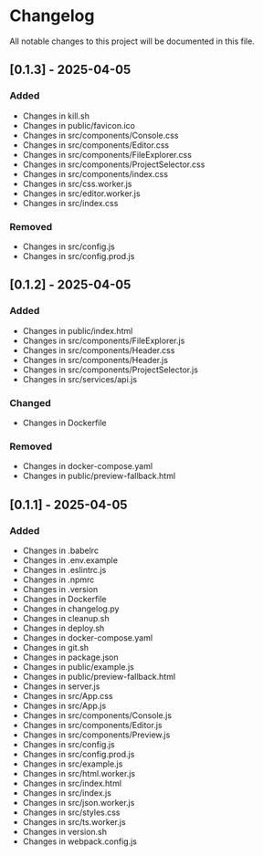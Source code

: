 # Changelog

All notable changes to this project will be documented in this file.

## [0.1.3] - 2025-04-05

### Added
- Changes in kill.sh
- Changes in public/favicon.ico
- Changes in src/components/Console.css
- Changes in src/components/Editor.css
- Changes in src/components/FileExplorer.css
- Changes in src/components/ProjectSelector.css
- Changes in src/components/index.css
- Changes in src/css.worker.js
- Changes in src/editor.worker.js
- Changes in src/index.css

### Removed
- Changes in src/config.js
- Changes in src/config.prod.js

## [0.1.2] - 2025-04-05

### Added
- Changes in public/index.html
- Changes in src/components/FileExplorer.js
- Changes in src/components/Header.css
- Changes in src/components/Header.js
- Changes in src/components/ProjectSelector.js
- Changes in src/services/api.js

### Changed
- Changes in Dockerfile

### Removed
- Changes in docker-compose.yaml
- Changes in public/preview-fallback.html

## [0.1.1] - 2025-04-05

### Added
- Changes in .babelrc
- Changes in .env.example
- Changes in .eslintrc.js
- Changes in .npmrc
- Changes in .version
- Changes in Dockerfile
- Changes in changelog.py
- Changes in cleanup.sh
- Changes in deploy.sh
- Changes in docker-compose.yaml
- Changes in git.sh
- Changes in package.json
- Changes in public/example.js
- Changes in public/preview-fallback.html
- Changes in server.js
- Changes in src/App.css
- Changes in src/App.js
- Changes in src/components/Console.js
- Changes in src/components/Editor.js
- Changes in src/components/Preview.js
- Changes in src/config.js
- Changes in src/config.prod.js
- Changes in src/example.js
- Changes in src/html.worker.js
- Changes in src/index.html
- Changes in src/index.js
- Changes in src/json.worker.js
- Changes in src/styles.css
- Changes in src/ts.worker.js
- Changes in version.sh
- Changes in webpack.config.js

